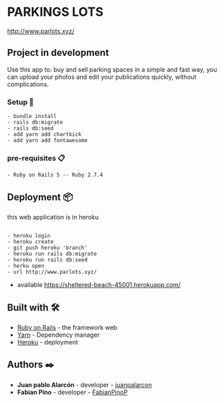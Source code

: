 # PARKINGS LOTS

http://www.parlots.xyz/

## Project in development

Use this app to: buy and sell parking spaces in a simple and fast way, you can upload your photos and edit your publications quickly, without complications.

### Setup 🔧

```
- bundle install
- rails db:migrate
- rails db:seed
- add yarn add chartkick
- add yarn add fontawesome
```

### pre-requisites 📋

```
- Ruby on Rails 5 -- Ruby 2.7.4

```

## Deployment 📦

this web application is in heroku

```

- heroku login
- heroku create
- git push heroku 'branch'
- heroku run rails db:migrate
- heroku run rails db:seed
- herku open
- url http://www.parlots.xyz/
```

- available https://sheltered-beach-45001.herokuapp.com/

## Built with 🛠️

- [Ruby on Rails](https://rubyonrails.org/) - the framework web
- [Yarn](https://yarnpkg.com/) - Dependency manager
- [Heroku](https://heroku.com/apps) - deployment

## Authors ✒️

- **Juan pablo Alarcón** - developer - [juanpalarcon](https://github.com/juanpalarcon)
- **Fabian Pino** - developer - [FabianPinoP](https://github.com/FabianPinoP)
